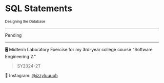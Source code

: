 # SQL Statements
<sup>Designing the Database</sup>

---

Pending

---

🖥️ Midterm Laboratory Exercise for my 3rd-year college course "Software Engineering 2."
> SY2324-2T

💙 Instagram: [@izzyluuuuh](https://www.instagram.com/izzyluuuuh/)
